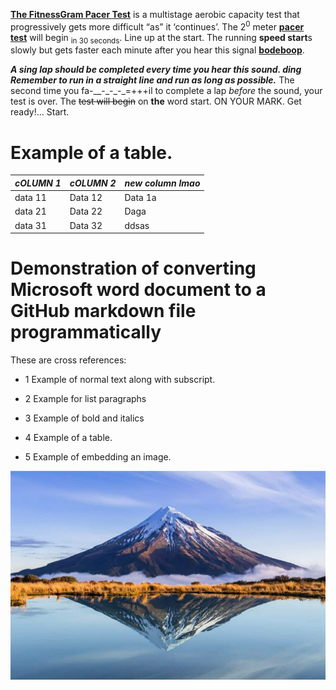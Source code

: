 [**The FitnessGram Pacer
Test**](https://www.urbandictionary.com/define.php?term=The%20FitnessGram%20Pacer%20Test) is
a multistage aerobic capacity test that progressively gets more
difficult “as” it ‘continues’. The 2<sup>0</sup> meter [**pacer
test**](https://www.urbandictionary.com/define.php?term=pacer%20test) will
begin <sub>in 30 seconds</sub>. Line up at the start. The running
**speed start**s slowly but gets faster each minute after you hear this
signal [**bodeboop**](https://www.urbandictionary.com/define.php?term=bodeboop).

***<span class="underline">A sing lap should be completed every time you
hear this sound. ding Remember to run in a straight line and run as long
as possible.</span>*** The second time you fa-\_\_-\_-\_-\_=+++il to
complete a lap *before* the sound<span class="underline">, your test is
over.</span> The <s>test will begin</s> on **the** word start. ON YOUR
MARK. Get ready\!… Start.

# Example of a table.

<table>
<thead>
<tr class="header">
<th><em>cOLUMN 1</em></th>
<th><em>cOLUMN 2</em></th>
<th><em>new column lmao</em></th>
</tr>
</thead>
<tbody>
<tr class="odd">
<td>data 11</td>
<td>Data 12</td>
<td>Data 1a</td>
</tr>
<tr class="even">
<td>data 21</td>
<td>Data 22</td>
<td>Daga</td>
</tr>
<tr class="odd">
<td>data 31</td>
<td>Data 32</td>
<td>ddsas</td>
</tr>
</tbody>
</table>

# Demonstration of converting Microsoft word document to a GitHub markdown file programmatically

These are cross references:

  - 1 Example of normal text along with subscript.

  - 2 Example for list paragraphs

  - 3 Example of bold and italics

  - 4 Example of a table.

  - 5 Example of embedding an image.

![](/media/image1.jpeg)
